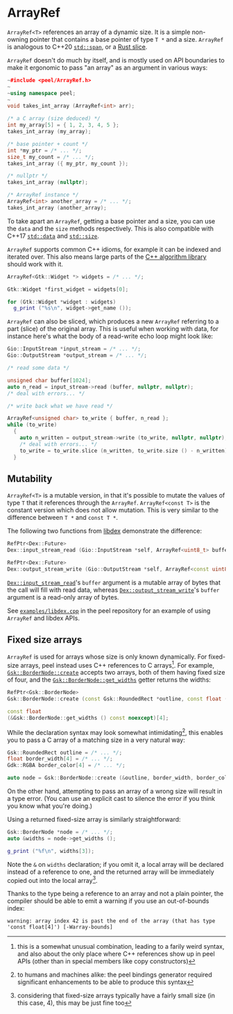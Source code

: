 # ArrayRef

`ArrayRef<T>` references an array of a dynamic size. It is a simple non-owning
pointer that contains a base pointer of type `T *` and a size. `ArrayRef` is
analogous to C++20 [`std::span`], or a [Rust slice].

[`std::span`]: https://en.cppreference.com/w/cpp/container/span
[Rust slice]: https://doc.rust-lang.org/std/primitive.slice.html

`ArrayRef` doesn't do much by itself, and is mostly used on API boundaries to
make it ergonomic to pass "an array" as an argument in various ways:

```cpp
~#include <peel/ArrayRef.h>
~
~using namespace peel;
~
void takes_int_array (ArrayRef<int> arr);

/* a C array (size deduced) */
int my_array[5] = { 1, 2, 3, 4, 5 };
takes_int_array (my_array);

/* base pointer + count */
int *my_ptr = /* ... */;
size_t my_count = /* ... */;
takes_int_array ({ my_ptr, my_count });

/* nullptr */
takes_int_array (nullptr);

/* ArrayRef instance */
ArrayRef<int> another_array = /* ... */;
takes_int_array (another_array);
```

To take apart an `ArrayRef`, getting a base pointer and a size, you can use
the `data` and the `size` methods respectively. This is also compatible with
C++17 [`std::data`] and [`std::size`].

[`std::data`]: https://en.cppreference.com/w/cpp/iterator/data
[`std::size`]: https://en.cppreference.com/w/cpp/iterator/size

`ArrayRef` supports common C++ idioms, for example it can be indexed and
iterated over. This also means large parts of the [C++ algorithm library]
should work with it.

[C++ algorithm library]: https://en.cppreference.com/w/cpp/algorithm

```cpp
ArrayRef<Gtk::Widget *> widgets = /* ... */;

Gtk::Widget *first_widget = widgets[0];

for (Gtk::Widget *widget : widgets)
  g_print ("%s\n", widget->get_name ());
```

`ArrayRef` can also be sliced, which produces a new `ArrayRef` referring to a
part (slice) of the original array. This is useful when working with data, for
instance here's what the body of a read-write echo loop might look like:

```cpp
Gio::InputStream *input_stream = /* ... */;
Gio::OutputStream *output_stream = /* ... */;

/* read some data */

unsigned char buffer[1024];
auto n_read = input_stream->read (buffer, nullptr, nullptr);
/* deal with errors... */

/* write back what we have read */

ArrayRef<unsigned char> to_write { buffer, n_read };
while (to_write)
  {
    auto n_written = output_stream->write (to_write, nullptr, nullptr);
    /* deal with errors... */
    to_write = to_write.slice (n_written, to_write.size () - n_written);
  }
```

## Mutability

`ArrayRef<T>` is a mutable version, in that it's possible to mutate the values
of type `T` that it references through the `ArrayRef`. `ArrayRef<const T>` is
the constant version which does not allow mutation. This is very similar to the
difference between `T *` and `const T *`.

The following two functions from [libdex] demonstrate the difference:

[libdex]: https://blogs.gnome.org/chergert/2022/11/24/concurrency-parallelism-i-o-scheduling-thread-pooling-and-work-stealing/

```cpp
RefPtr<Dex::Future>
Dex::input_stream_read (Gio::InputStream *self, ArrayRef<uint8_t> buffer, int io_priority) noexcept;

RefPtr<Dex::Future>
Dex::output_stream_write (Gio::OutputStream *self, ArrayRef<const uint8_t> buffer, int io_priority) noexcept;
```

[`Dex::input_stream_read`]'s `buffer` argument is a mutable array of bytes that
the call will fill with read data, whereas [`Dex::output_stream_write`]'s
`buffer` argument is a read-only array of bytes.

[`Dex::input_stream_read`]: https://gnome.pages.gitlab.gnome.org/libdex/libdex-1/func.input_stream_read.html
[`Dex::output_stream_write`]: https://gnome.pages.gitlab.gnome.org/libdex/libdex-1/func.output_stream_write.html

See [`examples/libdex.cpp`] in the peel repository for an example of using
`ArrayRef` and libdex APIs.

[`examples/libdex.cpp`]: https://gitlab.gnome.org/bugaevc/peel/-/blob/tmp/examples/libdex.cpp?ref_type=heads

## Fixed size arrays

`ArrayRef` is used for arrays whose size is only known dynamically. For
fixed-size arrays, peel instead uses C++ references to C arrays[^note]. For
example, [`Gsk::BorderNode::create`] accepts two arrays, both of them having
fixed size of four, and the [`Gsk::BorderNode::get_widths`] getter returns the
widths:

[`Gsk::BorderNode::create`]: https://docs.gtk.org/gsk4/ctor.BorderNode.new.html
[`Gsk::BorderNode::get_widths`]: https://docs.gtk.org/gsk4/method.BorderNode.get_widths.html

```cpp
RefPtr<Gsk::BorderNode>
Gsk::BorderNode::create (const Gsk::RoundedRect *outline, const float (&border_width)[4], const Gdk::RGBA (&border_color)[4]) noexcept;

const float
(&Gsk::BorderNode::get_widths () const noexcept)[4];
```

While the declaration syntax may look somewhat intimidating[^peel-gen], this
enables you to pass a C array of a matching size in a very natural way:

```cpp
Gsk::RoundedRect outline = /* ... */;
float border_width[4] = /* ... */;
Gdk::RGBA border_color[4] = /* ... */;

auto node = Gsk::BorderNode::create (&outline, border_width, border_color);
```

On the other hand, attempting to pass an array of a wrong size will result in a
type error. (You can use an explicit cast to silence the error if you think you
know what you're doing.)

Using a returned fixed-size array is similarly straightforward:

```cpp
Gsk::BorderNode *node = /* ... */;
auto &widths = node->get_widths ();

g_print ("%f\n", widths[3]);
```

Note the `&` on `widths` declaration; if you omit it, a local array will be
declared instead of a reference to one, and the returned array will be
immediately copied out into the local array[^small].

Thanks to the type being a reference to an array and not a plain pointer, the
compiler should be able to emit a warning if you use an out-of-bounds index:

```
warning: array index 42 is past the end of the array (that has type 'const float[4]') [-Warray-bounds]
```

[^note]: this is a somewhat unusual combination, leading to a farily weird
syntax, and also about the only place where C++ references show up in peel
APIs (other than in special members like copy constructors)

[^peel-gen]: to humans and machines alike: the peel bindings generator required
significant enhancements to be able to produce this syntax

[^small]: considering that fixed-size arrays typically have a fairly small
size (in this case, 4), this may be just fine too
